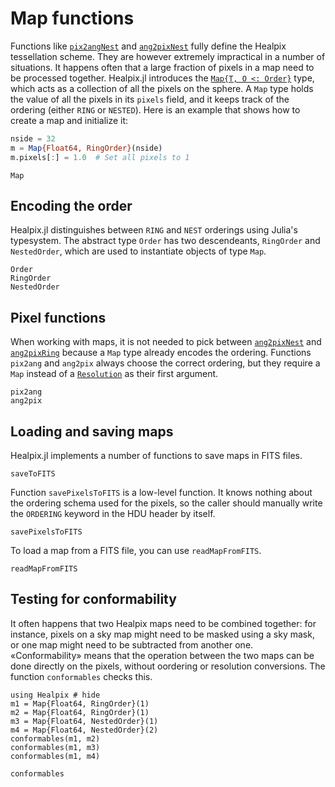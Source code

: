 # Map functions

Functions like [`pix2angNest`](@ref) and [`ang2pixNest`](@ref) fully define the Healpix tessellation scheme. They are however extremely impractical in a number of situations. It happens often that a large fraction of pixels in a map need to be processed together. Healpix.jl introduces the [`Map{T, O <: Order}`](@ref) type, which acts as a collection of all the pixels on the sphere. A `Map` type holds the value of all the pixels in its `pixels` field, and it keeps track of the ordering (either `RING` or `NESTED`). Here is an example that shows how to create a map and initialize it:

```julia
nside = 32
m = Map{Float64, RingOrder}(nside)
m.pixels[:] = 1.0  # Set all pixels to 1
```

```@docs
Map
```

## Encoding the order

Healpix.jl distinguishes between `RING` and `NEST` orderings using Julia's typesystem. The abstract type `Order` has two descendeants, `RingOrder` and `NestedOrder`, which are used to instantiate objects of type `Map`.

```@docs
Order
RingOrder
NestedOrder
```

## Pixel functions

When working with maps, it is not needed to pick between [`ang2pixNest`](@ref) and [`ang2pixRing`](@ref) because a `Map` type already encodes the ordering. Functions `pix2ang` and `ang2pix` always choose the correct ordering, but they require a `Map` instead of a [`Resolution`](@ref) as their first argument.

```@docs
pix2ang
ang2pix
```

## Loading and saving maps

Healpix.jl implements a number of functions to save maps in FITS files.

```@docs
saveToFITS
```

Function `savePixelsToFITS` is a low-level function. It knows nothing about the ordering schema used for the pixels, so the caller should manually write the `ORDERING` keyword in the HDU header by itself.

```@docs
savePixelsToFITS
```

To load a map from a FITS file, you can use `readMapFromFITS`.

```@docs
readMapFromFITS
```

## Testing for conformability

It often happens that two Healpix maps need to be combined together: for instance, pixels on a sky map might need to be masked using a sky mask, or one map might need to be subtracted from another one. «Conformability» means that the operation between the two maps can be done directly on the pixels, without oordering or resolution conversions. The function `conformables` checks this.

```@repl
using Healpix # hide
m1 = Map{Float64, RingOrder}(1)
m2 = Map{Float64, RingOrder}(1)
m3 = Map{Float64, NestedOrder}(1)
m4 = Map{Float64, NestedOrder}(2)
conformables(m1, m2)
conformables(m1, m3)
conformables(m1, m4)
```

```@docs
conformables
```